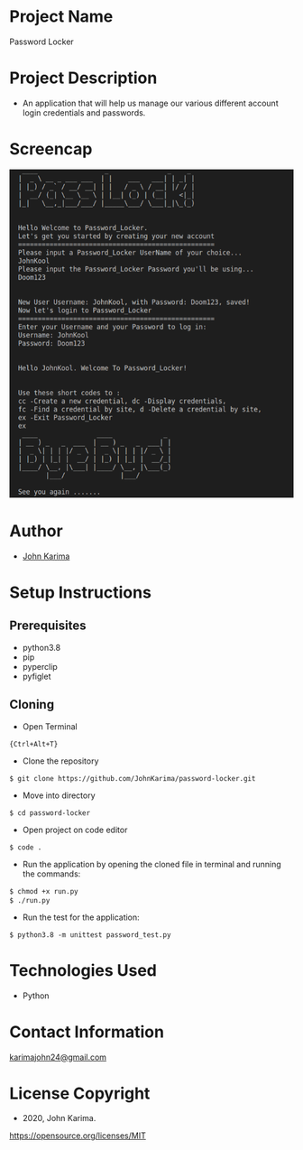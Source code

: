 # Project Name 
Password Locker

# Project Description 
- An application that will help us manage our various different account login credentials and passwords.

# Screencap
![Screenshot of working application](/images/screencap_ultra.png "Terminal Screenshot 1")

# Author 
- [John Karima](https://github.com/JohnKarima)

# Setup Instructions 
## Prerequisites
- python3.8
- pip
- pyperclip
- pyfiglet

## Cloning

- Open Terminal
```
{Ctrl+Alt+T}
```
- Clone the repository 
```
$ git clone https://github.com/JohnKarima/password-locker.git
```
- Move into directory 
```
$ cd password-locker
```
- Open project on code editor 
```
$ code . 
```
- Run the application by opening the cloned file in terminal and running the commands:
```
$ chmod +x run.py
$ ./run.py
```
- Run the test for the application:
```
$ python3.8 -m unittest password_test.py
```

# Technologies Used
- Python

# Contact Information
karimajohn24@gmail.com

# License Copyright 
- 2020, John Karima.

https://opensource.org/licenses/MIT